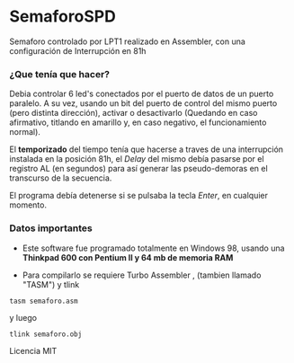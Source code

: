 # SemaforoSPD
Semaforo controlado por LPT1 realizado en Assembler, con una configuración de Interrupción en 81h

### ¿Que tenía que hacer? 
Debia controlar 6 led's conectados por el puerto de datos de un puerto paralelo. A su vez, usando un bit del puerto de control del mismo puerto (pero distinta dirección), activar o desactivarlo (Quedando en caso afirmativo, titlando en amarillo y, en caso negativo, el funcionamiento normal).

El __temporizado__ del tiempo tenía que hacerse a traves de una interrupción instalada en la posición 81h, el _Delay_ del mismo debía pasarse por el registro AL (en segundos) para así generar las pseudo-demoras en el transcurso de la secuencia.

El programa debía detenerse si se pulsaba la tecla _Enter_, en cualquier momento.

### Datos importantes

* Este software fue programado totalmente en Windows 98, usando una __Thinkpad 600 con Pentium II y 64 mb de memoria RAM__

* Para compilarlo se requiere Turbo Assembler , (tambien llamado "TASM") y tlink

```
tasm semaforo.asm
```
y luego
```
tlink semaforo.obj
```

Licencia MIT




